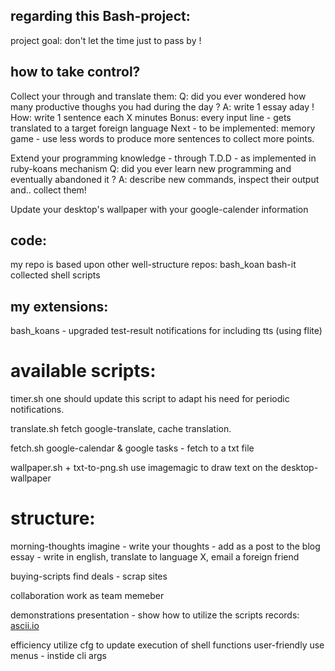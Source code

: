 regarding this Bash-project:
-------------------
project goal:
don't let the time just to pass by !  


how to take control?
-------------------
Collect your through and translate them:
 Q: did you ever wondered how many productive thoughs you had during the day ? 
 A: write 1 essay aday !
 How: write 1 sentence each X minutes
 Bonus: every input line - gets translated to a target foreign language
 Next - to be implemented: memory game - use less words to produce more sentences to collect more points.

Extend your programming knowledge - through T.D.D - as implemented in ruby-koans mechanism
 Q: did you ever learn new programming and eventually abandoned it ?
 A: describe new commands, inspect their output and.. collect them!

Update your desktop's wallpaper with your google-calender information



code:
--------
my repo is based upon other well-structure repos:
bash_koan
bash-it
collected shell scripts


my extensions:
--------------
bash_koans - upgraded test-result notifications for including tts (using flite)


available scripts:
=================
timer.sh
one should update this script to adapt his need for periodic notifications.

translate.sh 
fetch google-translate, cache translation.

fetch.sh
google-calendar & google tasks - fetch to a txt file

wallpaper.sh + txt-to-png.sh
use imagemagic to draw text on the desktop-wallpaper 




structure:
=========
morning-thoughts
    imagine - write your thoughts - add as a post to the blog
    essay - write in english, translate to language X, email a foreign friend

buying-scripts
    find deals - scrap sites

collaboration
    work as team memeber

demonstrations
    presentation - show how to utilize the scripts
    records:
        [ascii.io](http://ascii.io/a/3581)

efficiency
    utilize cfg to update execution of shell functions
user-friendly
    use menus - instide cli args

